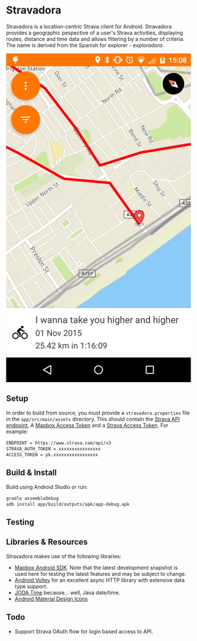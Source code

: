 # Stravadora

Stravadora is a location-centric Strava client for Android. Stravadora provides a geographic pespective of a user's Strava activities, displaying routes, distance and time data and allows filtering by a number of criteria. The name is derived from the Spanish for explorer - *exploradora*.

![screenshot](https://raw.githubusercontent.com/DCRichards/stravadora/master/screenshot/screenshot.png)

## Setup

In order to build from source, you must provide a `stravadora.properties` file in the `app/src/main/assets` directory. This should contain the [Strava API endpoint](http://strava.github.io/api/), A [Mapbox Access Token](https://www.mapbox.com/account/apps/) and a [Strava Access Token](https://www.strava.com/settings/api). For example:

	ENDPOINT = https://www.strava.com/api/v3
	STRAVA_AUTH_TOKEN = xxxxxxxxxxxxxxxx
	ACCESS_TOKEN = pk.xxxxxxxxxxxxxxxxx

## Build & Install

Build using Android Studio or run:

	gradle assembleDebug
	adb install app/build/outputs/apk/app-debug.apk

## Testing


## Libraries & Resources

Stravadora makes use of the following libraries:

* [Mapbox Android SDK](https://www.mapbox.com/android-sdk/). Note that the latest development snapshot is used here for testing the latest features and may be subject to change.
* [Android Volley](http://developer.android.com/training/volley/index.html) for an excellent async HTTP library with extensive data type support.
* [JODA Time](http://www.joda.org/joda-time/) because... well, Java date/time.
* [Android Material Design Icons](https://design.google.com/icons/)

## Todo

* Support Strava OAuth flow for login based access to API.